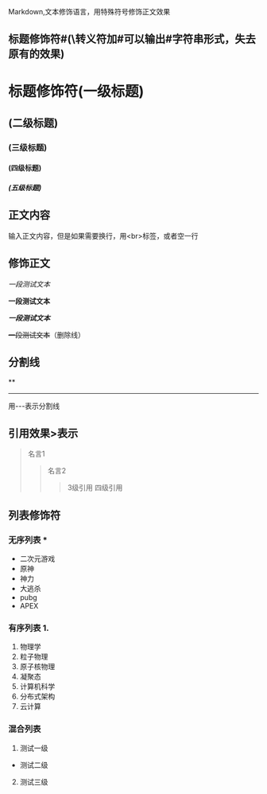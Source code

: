 Markdown,文本修饰语言，用特殊符号修饰正文效果<br>

## 标题修饰符\#(\转义符加#可以输出#字符串形式，失去原有的效果) 
# 标题修饰符(一级标题) 
## (二级标题)
### (三级标题)
#### (四级标题)
##### (五级标题)

## 正文内容
  输入正文内容，但是如果需要换行，用\<br\>标签，或者空一行

## 修饰正文<br>
  *一段测试文本*

  **一段测试文本**

  ***一段测试文本***

  ~~一段测试文本~~（删除线）

## 分割线

**

---

  用\-\-\-表示分割线
## 引用效果\>表示

> 名言1
>> 名言2
>>> 3级引用
>>> 四级引用

## 列表修饰符
### 无序列表 \*
* 二次元游戏
 * 原神
  * 神力
* 大逃杀
 * pubg
 * APEX

### 有序列表 1.
1. 物理学
 1. 粒子物理
 2. 原子核物理
 3. 凝聚态
2. 计算机科学
 1. 分布式架构
 2. 云计算
### 混合列表
1. 测试一级
 * 测试二级
  2. 测试三级

